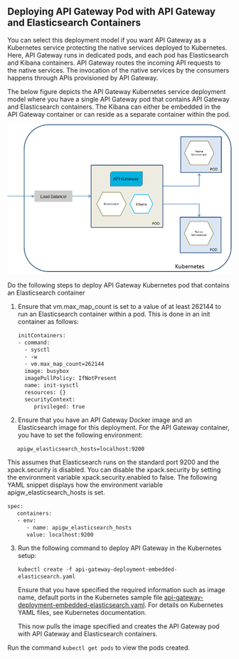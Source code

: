 ## Deploying API Gateway Pod with API Gateway and Elasticsearch Containers

You can select this deployment model if you want API Gateway as a Kubernetes service protecting the native services deployed to Kubernetes. Here, API Gateway runs in dedicated pods, and each pod has Elasticsearch and Kibana containers. API Gateway routes the incoming API requests to the native services. The invocation of the native services by the consumers happens through APIs provisioned by API Gateway.

The below figure depicts the API Gateway Kubernetes service deployment model where you have a single API Gateway pod that contains API Gateway and Elasticsearch containers. The Kibana can either be embedded in the API Gateway container or can reside as a separate container within the pod.

![single_pod_with_gateway_elasticsearch](../images/single_pod_with_gateway_elasticsearch.png)

Do the following steps to deploy API Gateway Kubernetes pod that contains an Elasticsearch container

1. Ensure that vm.max_map_count is set to a value of at least 262144 to run an Elasticsearch container within a pod. This is done in an init container as follows:

    ```
   initContainers:
   - command:
      - sysctl
      - -w
      - vm.max_map_count=262144
      image: busybox
      imagePullPolicy: IfNotPresent
      name: init-sysctl
      resources: {}
      securityContext:
         privileged: true
   ```
   
2. Ensure that you have an API Gateway Docker image and an Elasticsearch image for this deployment. For the API Gateway container, you have to set the following environment:

```
   apigw_elasticsearch_hosts=localhost:9200
```

This assumes that Elasticsearch runs on the standard port 9200 and the xpack.security is disabled. You can disable the xpack.security by setting the environment variable xpack.security.enabled to false. The following YAML snippet displays how the environment variable apigw_elasticsearch_hosts is set.

   ```
   spec:
      containers:
      - env:
         - name: apigw_elasticsearch_hosts
         value: localhost:9200
   ```

3. Run the following command to deploy API Gateway in the Kubernetes setup:

   ```
   kubectl create -f api-gateway-deployment-embedded-elasticsearch.yaml
   ```
   
   Ensure that you have specified the required information such as image name, default ports in the Kubernetes sample file [api-gateway-deployment-embedded-elasticsearch.yaml](api-gateway-deployment-embedded-elasticsearch.yaml). For details on Kubernetes YAML files, see Kubernetes documentation. 
   
   This now pulls the image specified and creates the API Gateway pod with API Gateway and Elasticsearch containers. 
   
Run the command `kubectl get pods` to view the pods created.


